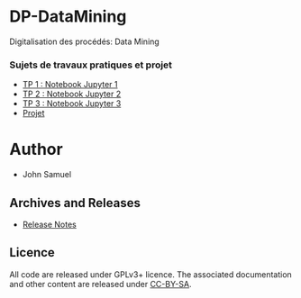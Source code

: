 # DP-DataMining
Digitalisation des procédés: Data Mining

### Sujets de travaux pratiques et projet
* [TP 1 : Notebook Jupyter 1](TP1/tp1.ipynb)
* [TP 2 : Notebook Jupyter 2](TP2/tp2.ipynb)
* [TP 3 : Notebook Jupyter 3](TP3/tp3.ipynb)
* [Projet](Projet.md)

# Author
* John Samuel

## Archives and Releases
* [Release Notes](RELEASE.md)

## Licence
All code are released under GPLv3+ licence. The associated documentation and other content are released under [CC-BY-SA](http://creativecommons.org/licenses/by-sa/4.0/).
